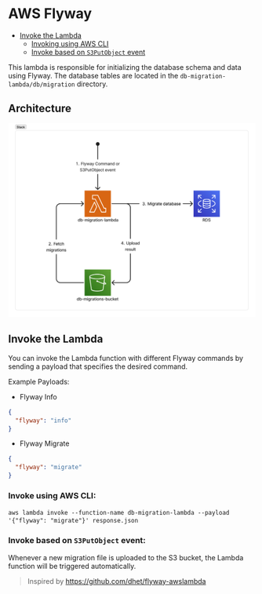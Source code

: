 # AWS Flyway

* [Invoke the Lambda](#invoke-the-lambda)
  * [Invoking using AWS CLI](#invoke-using-aws-cli)
  * [Invoke based on `S3PutObject` event](#invoke-based-on-s3putobject-event)

This lambda is responsible for initializing the database schema and data using Flyway.
The database tables are located in the `db-migration-lambda/db/migration` directory.

## Architecture

![](resources/images/overview.png)

## Invoke the Lambda

You can invoke the Lambda function with different Flyway commands by sending a payload that specifies the desired command.

Example Payloads:

* Flyway Info
```json
{
  "flyway": "info"
}
```

* Flyway Migrate
```json
{
  "flyway": "migrate"
}
```

### Invoke using AWS CLI:
```shell
aws lambda invoke --function-name db-migration-lambda --payload '{"flyway": "migrate"}' response.json
```

### Invoke based on `S3PutObject` event:

Whenever a new migration file is uploaded to the S3 bucket, the Lambda function will be triggered automatically.

> Inspired by https://github.com/dhet/flyway-awslambda

